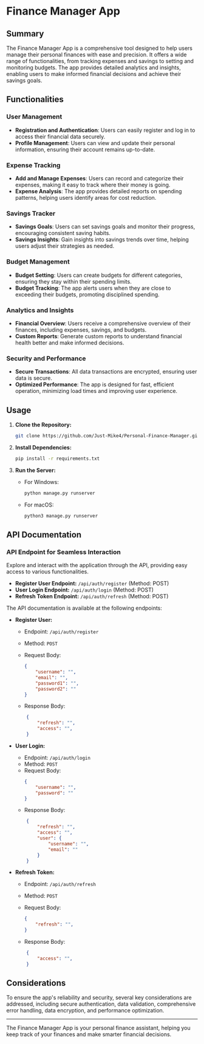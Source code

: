 # Finance Manager App

## Summary

The Finance Manager App is a comprehensive tool designed to help users manage their personal finances with ease and precision. It offers a wide range of functionalities, from tracking expenses and savings to setting and monitoring budgets. The app provides detailed analytics and insights, enabling users to make informed financial decisions and achieve their savings goals.

## Functionalities

### User Management
- **Registration and Authentication**: Users can easily register and log in to access their financial data securely.
- **Profile Management**: Users can view and update their personal information, ensuring their account remains up-to-date.

### Expense Tracking
- **Add and Manage Expenses**: Users can record and categorize their expenses, making it easy to track where their money is going.
- **Expense Analysis**: The app provides detailed reports on spending patterns, helping users identify areas for cost reduction.

### Savings Tracker
- **Savings Goals**: Users can set savings goals and monitor their progress, encouraging consistent saving habits.
- **Savings Insights**: Gain insights into savings trends over time, helping users adjust their strategies as needed.

### Budget Management
- **Budget Setting**: Users can create budgets for different categories, ensuring they stay within their spending limits.
- **Budget Tracking**: The app alerts users when they are close to exceeding their budgets, promoting disciplined spending.

### Analytics and Insights
- **Financial Overview**: Users receive a comprehensive overview of their finances, including expenses, savings, and budgets.
- **Custom Reports**: Generate custom reports to understand financial health better and make informed decisions.

### Security and Performance
- **Secure Transactions**: All data transactions are encrypted, ensuring user data is secure.
- **Optimized Performance**: The app is designed for fast, efficient operation, minimizing load times and improving user experience.

## Usage
1. **Clone the Repository:**
    ```bash
    git clone https://github.com/Just-Mike4/Personal-Finance-Manager.git
    ```

2. **Install Dependencies:**
    ```bash
    pip install -r requirements.txt
    ```

3. **Run the Server:**
    - For Windows:
        ```bash
        python manage.py runserver
        ```
    - For macOS:
        ```bash
        python3 manage.py runserver
        ```

## API Documentation
### API Endpoint for Seamless Interaction
Explore and interact with the application through the API, providing easy access to various functionalities.
- **Register User Endpoint:** `/api/auth/register` (Method: POST)
- **User Login Endpoint:** `/api/auth/login` (Method: POST)
- **Refresh Token Endpoint:**  `/api/auth/refresh` (Method: POST)


The API documentation is available at the following endpoints:

- **Register User:**
    - Endpoint: `/api/auth/register`
    - Method: `POST`
    - Request Body:
        ```json
        {
            "username": "",
            "email": "",
            "password1": "",
            "password2": ""
        }
        ```

    - Response Body: 
    ``` json
        {
            "refresh": "",
            "access": "",
        }
    ```

- **User Login:**
    - Endpoint: `/api/auth/login`
    - Method: `POST`
    - Request Body:
        ```json
        {
            "username": "",
            "password": ""
        }
        ```
    - Response Body: 
    ``` json
        {
            "refresh": "",
            "access": "",
            "user": {
                "username": "",
                "email": ""
            }
        }
    ```

- **Refresh Token:**
    - Endpoint: `/api/auth/refresh`
    - Method: `POST`
    - Request Body:
        ```json
        {
            "refresh": "",
        }
        ```

    - Response Body: 
    ```json
        {
            "access": "",
        }
    ```


## Considerations

To ensure the app's reliability and security, several key considerations are addressed, including secure authentication, data validation, comprehensive error handling, data encryption, and performance optimization.

---

The Finance Manager App is your personal finance assistant, helping you keep track of your finances and make smarter financial decisions.
